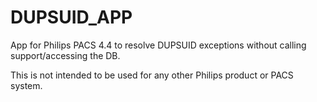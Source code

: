 # DUPSUID_APP
App for Philips PACS 4.4 to resolve DUPSUID exceptions without calling support/accessing the DB.

This is not intended to be used for any other Philips product or PACS system.
